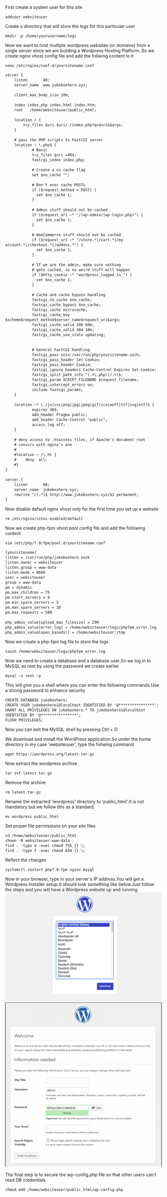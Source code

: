 First create a system user for this site
```
adduser websiteuser
```
Create a directory that will store the logs for this particular user
```
mkdir -p /home/yourusername/logs
```
Now we want to host multiple wordpress websites (or domains) from a single server since we are building a Wordpress Hosting Platform.
So we create nginx vhost config file and add the follwing content to it
```
nano /etc/nginx/conf.d/yoursitename.conf
```
```
server {
    listen       80;
    server_name  www.jukeboxhero.xyz;

    client_max_body_size 20m;

    index index.php index.html index.htm;
    root   /home/websiteuser/public_html;

    location / {
        try_files $uri $uri/ /index.php?q=$uri&$args;
    }

    # pass the PHP scripts to FastCGI server
    location ~ \.php$ {
            # Basic
            try_files $uri =404;
            fastcgi_index index.php;

            # Create a no cache flag
            set $no_cache "";

            # Don't ever cache POSTs
            if ($request_method = POST) {
              set $no_cache 1;
            }

            # Admin stuff should not be cached
            if ($request_uri ~* "/(wp-admin/|wp-login.php)") {
              set $no_cache 1;
            }

            # WooCommerce stuff should not be cached
            if ($request_uri ~* "/store.*|/cart.*|/my-account.*|/checkout.*|/addons.*") {
              set $no_cache 1;
            }

            # If we are the admin, make sure nothing
            # gets cached, so no weird stuff will happen
            if ($http_cookie ~* "wordpress_logged_in_") {
              set $no_cache 1;
            }

            # Cache and cache bypass handling
            fastcgi_no_cache $no_cache;
            fastcgi_cache_bypass $no_cache;
            fastcgi_cache microcache;
            fastcgi_cache_key $scheme$request_method$server_name$request_uri$args;
            fastcgi_cache_valid 200 60m;
            fastcgi_cache_valid 404 10m;
            fastcgi_cache_use_stale updating;


            # General FastCGI handling
            fastcgi_pass unix:/var/run/php/yoursitename.sock;
            fastcgi_pass_header Set-Cookie;
            fastcgi_pass_header Cookie;
            fastcgi_ignore_headers Cache-Control Expires Set-Cookie;
            fastcgi_split_path_info ^(.+\.php)(/.+)$;
            fastcgi_param SCRIPT_FILENAME $request_filename;
            fastcgi_intercept_errors on;
            include fastcgi_params;         
    }

    location ~* \.(js|css|png|jpg|jpeg|gif|ico|woff|ttf|svg|otf)$ {
            expires 30d;
            add_header Pragma public;
            add_header Cache-Control "public";
            access_log off;
    }

    # deny access to .htaccess files, if Apache's document root
    # concurs with nginx's one
    #
    #location ~ /\.ht {
    #    deny  all;
    #}
}

server {
    listen       80;
    server_name  jukeboxhero.xyz;
    rewrite ^/(.*)$ http://www.jukeboxhero.xyz/$1 permanent;
}
```
Now disable default nginx vhost only for the first time you set up a website
```
rm /etc/nginx/sites-enabled/default
```
Now we create php-fpm vhost pool config file and add the following content
```
vim /etc/php/7.0/fpm/pool.d/yoursitename.conf
```
```
[yoursitename]
listen = /var/run/php/jukeboxhero.sock
listen.owner = websiteuser
listen.group = www-data
listen.mode = 0660
user = websiteuser
group = www-data
pm = dynamic
pm.max_children = 75
pm.start_servers = 8
pm.min_spare_servers = 5
pm.max_spare_servers = 20
pm.max_requests = 500

php_admin_value[upload_max_filesize] = 25M
php_admin_value[error_log] = /home/websiteuser/logs/phpfpm_error.log
php_admin_value[open_basedir] = /home/websiteuser:/tmp
```
Now we create a php-fpm log file to store the logs
```
touch /home/websiteuser/logs/phpfpm_error.log
```
Now we need to create a database and a database user.So we log in to MySQL as root by using the password we create earlier
```
mysql -u root -p
```
This will give you a shell where you can enter the following commands.Use a strong password to enhance security
```
CREATE DATABASE jukeboxhero;
CREATE USER jukeboxhero1@localhost IDENTIFIED BY '@****************';
GRANT ALL PRIVILEGES ON jukeboxhero.* TO jukeboxhero1@localhost IDENTIFIED BY '@****************';
FLUSH PRIVILEGES;
```
Now you can exit the MySQL shell by pressing Ctrl + D

We download and install the WordPress application.So under the home directory in my case 'websiteuser', type the follwing command
```
wget https://wordpress.org/latest.tar.gz
```
Now extract the wordpress archive
```
tar zxf latest.tar.gz
```
Remove the archive
```
rm latest.tar.gz
```
Rename the extracted 'wordpress' directory to 'public_html'.It is not mandatory but we follow this as a standard.
```
mv wordpress public_html
```
Set proper file permissions on your site files
```
cd /home/websiteuser/public_html
chown -R websiteuser:www-data .
find . -type d -exec chmod 755 {} \;
find . -type f -exec chmod 644 {} \;
```
Reflect the changes
```
systemctl restart php7.0-fpm nginx mysql
```
Now in your browser, type in your server's IP address.You will get a Wordpress Installer setup.It should look something like below.Just follow the steps and you will have a Wordpress website up and running.
![Alt text](https://github.com/Souvikray/Wordpress-on-LEMP-stack/blob/master/screenshot4.png?raw=true "Optional Title")
![Alt text](https://github.com/Souvikray/Wordpress-on-LEMP-stack/blob/master/screenshot5.png?raw=true "Optional Title")

The final step is to secure the wp-config.php file so that other users can’t read DB credentials
```
chmod 640 /home/websiteuser/public_html/wp-config.php
```
